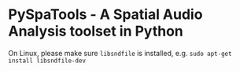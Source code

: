 # PySpaTools - A Spatial Audio Analysis toolset in Python

On Linux, please make sure `libsndfile` is installed, e.g. `sudo apt-get install libsndfile-dev`
